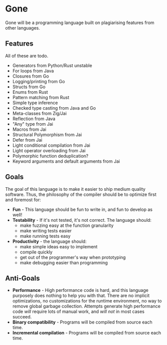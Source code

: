 # Gone
Gone will be a programming language built on plagiarising features from other
languages.

## Features
All of these are todo.

- Generators from Python/Rust unstable
- For loops from Java
- Closures from Go
- Logging/printing from Go
- Structs from Go
- Enums from Rust
- Pattern matching from Rust
- Simple type inference
- Checked type casting from Java and Go
- Meta-classes from Zig/Jai
- Reflection from Java
- "Any" type from Jai
- Macros from Jai
- Structural Polymorphism from Jai
- Defer from Jai
- Light conditional compilation from Jai
- Light operator overloading from Jai
- Polymorphic function deduplication?
- Keyword arguments and default arguments from Jai

## Goals
The goal of this language is to make it easier to ship medium quality software. Thus,
the philosophy of the compiler should be to optimize first and foremost for:

- **Fun** - This language should be fun to write in, and fun to develop as well!
- **Testability** - If it's not tested, it's not correct. The language should:
  - make fuzzing easy at the function granularity
  - make writing tests easier
  - make running tests easy
- **Productivity** - the language should:
  - make simple ideas easy to implement
  - compile quickly
  - get out of the programmer's way when prototyping
  - make debugging easier than programming

## Anti-Goals
- **Performance** - High performance code is hard, and this language purposely does
  nothing to help you with that. There are no implicit optimizations, no customizations
  for the runtime environment, no way to remove global garbage collection. Attempts
  generate high performance code *will* require lots of manual work, and *will not*
  in most cases succeed.
- **Binary compatibility** - Programs will be compiled from source each time.
- **Incremental compilation** - Programs will be compiled from source each time.

